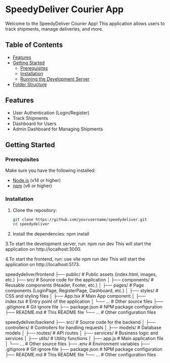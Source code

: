 # SpeedyDeliver Courier App

Welcome to the SpeedyDeliver Courier App! This application allows users to track shipments, manage deliveries, and more.

## Table of Contents

- [Features](#features)
- [Getting Started](#getting-started)
  - [Prerequisites](#prerequisites)
  - [Installation](#installation)
  - [Running the Development Server](#running-the-development-server)
- [Folder Structure](#folder-structure)

## Features

- User Authentication (Login/Register)
- Track Shipments
- Dashboard for Users
- Admin Dashboard for Managing Shipments

## Getting Started

### Prerequisites

Make sure you have the following installed:

- [Node.js](https://nodejs.org/) (v14 or higher)
- [npm](https://www.npmjs.com/) (v6 or higher)

### Installation

1. Clone the repository:

   ```sh
   git clone https://github.com/yourusername/speedydeliver.git
   cd speedydeliver

   ```

2. Install the dependencies:
   npm install

3.To start the development server, run:
npm run dev
This will start the application on http://localhost:3000.

4.To start the frontend, run: use vite
npm run dev
This will start the application on http://localhost:5173.

speedydeliver/frontend
├── public/ # Public assets (index.html, images, etc.)
├── src/ # Source code for the application
│ ├── components/ # Reusable components (Header, Footer, etc.)
│ ├── pages/ # Page components (LoginPage, RegisterPage, Dashboard, etc.)
│ ├── styles/ # CSS and styling files
│ ├── App.tsx # Main App component
│ ├── index.tsx # Entry point of the application
│ └── ... # Other source files
├── .gitignore # Git ignore file
├── package.json # NPM package configuration
├── README.md # This README file
└── ... # Other configuration files

speedydeliver/backend
├── src/ # Source code for the backend
│ ├── controllers/ # Controllers for handling requests
│ ├── models/ # Database models
│ ├── routes/ # API routes
│ ├── services/ # Business logic and services
│ ├── utils/ # Utility functions
│ ├── app.js # Main application file
│ └── ... # Other source files
├── .env # Environment variables
├── .gitignore # Git ignore file
├── package.json # NPM package configuration
├── README.md # This README file
└── ... # Other configuration files
